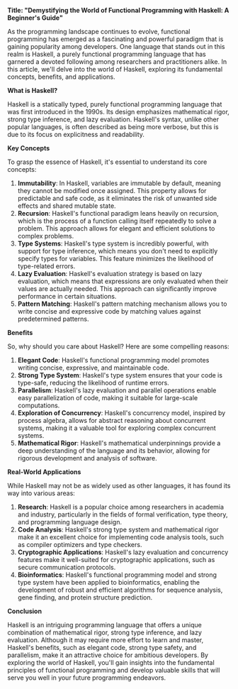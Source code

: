 **Title: "Demystifying the World of Functional Programming with Haskell: A Beginner's Guide"**

As the programming landscape continues to evolve, functional programming has emerged as a fascinating and powerful paradigm that is gaining popularity among developers. One language that stands out in this realm is Haskell, a purely functional programming language that has garnered a devoted following among researchers and practitioners alike. In this article, we'll delve into the world of Haskell, exploring its fundamental concepts, benefits, and applications.

**What is Haskell?**

Haskell is a statically typed, purely functional programming language that was first introduced in the 1990s. Its design emphasizes mathematical rigor, strong type inference, and lazy evaluation. Haskell's syntax, unlike other popular languages, is often described as being more verbose, but this is due to its focus on explicitness and readability.

**Key Concepts**

To grasp the essence of Haskell, it's essential to understand its core concepts:

1.  **Immutability**: In Haskell, variables are immutable by default, meaning they cannot be modified once assigned. This property allows for predictable and safe code, as it eliminates the risk of unwanted side effects and shared mutable state.
2.  **Recursion**: Haskell's functional paradigm leans heavily on recursion, which is the process of a function calling itself repeatedly to solve a problem. This approach allows for elegant and efficient solutions to complex problems.
3.  **Type Systems**: Haskell's type system is incredibly powerful, with support for type inference, which means you don't need to explicitly specify types for variables. This feature minimizes the likelihood of type-related errors.
4.  **Lazy Evaluation**: Haskell's evaluation strategy is based on lazy evaluation, which means that expressions are only evaluated when their values are actually needed. This approach can significantly improve performance in certain situations.
5.  **Pattern Matching**: Haskell's pattern matching mechanism allows you to write concise and expressive code by matching values against predetermined patterns.

**Benefits**

So, why should you care about Haskell? Here are some compelling reasons:

1.  **Elegant Code**: Haskell's functional programming model promotes writing concise, expressive, and maintainable code.
2.  **Strong Type System**: Haskell's type system ensures that your code is type-safe, reducing the likelihood of runtime errors.
3.  **Parallelism**: Haskell's lazy evaluation and parallel operations enable easy parallelization of code, making it suitable for large-scale computations.
4.  **Exploration of Concurrency**: Haskell's concurrency model, inspired by process algebra, allows for abstract reasoning about concurrent systems, making it a valuable tool for exploring complex concurrent systems.
5.  **Mathematical Rigor**: Haskell's mathematical underpinnings provide a deep understanding of the language and its behavior, allowing for rigorous development and analysis of software.

**Real-World Applications**

While Haskell may not be as widely used as other languages, it has found its way into various areas:

1.  **Research**: Haskell is a popular choice among researchers in academia and industry, particularly in the fields of formal verification, type theory, and programming language design.
2.  **Code Analysis**: Haskell's strong type system and mathematical rigor make it an excellent choice for implementing code analysis tools, such as compiler optimizers and type checkers.
3.  **Cryptographic Applications**: Haskell's lazy evaluation and concurrency features make it well-suited for cryptographic applications, such as secure communication protocols.
4.  **Bioinformatics**: Haskell's functional programming model and strong type system have been applied to bioinformatics, enabling the development of robust and efficient algorithms for sequence analysis, gene finding, and protein structure prediction.

**Conclusion**

Haskell is an intriguing programming language that offers a unique combination of mathematical rigor, strong type inference, and lazy evaluation. Although it may require more effort to learn and master, Haskell's benefits, such as elegant code, strong type safety, and parallelism, make it an attractive choice for ambitious developers. By exploring the world of Haskell, you'll gain insights into the fundamental principles of functional programming and develop valuable skills that will serve you well in your future programming endeavors.